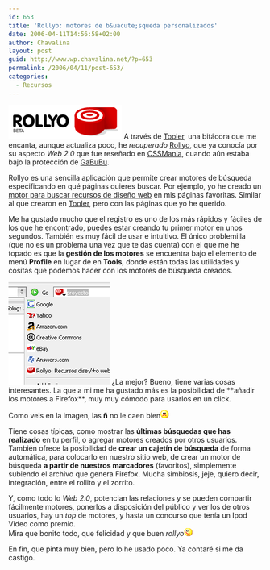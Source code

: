 ```yaml
---
id: 653
title: 'Rollyo: motores de b&uacute;squeda personalizados'
date: 2006-04-11T14:56:58+02:00
author: Chavalina
layout: post
guid: http://www.wp.chavalina.net/?p=653
permalink: /2006/04/11/post-653/
categories:
  - Recursos
---
```

<img class="imgizqda" src="/imagenes/fotos/rollyo.gif" alt="Rollyo: aplicaci&oacute;n para crear motores de b&uacute;squeda personalizados" /> A trav&eacute;s de <a href="http://www.tooler.com.ar/2006/03/16/crea-motores-de-busqueda-personales-con-rollyo/" target="_blank">Tooler</a>, una bit&aacute;cora que me encanta, aunque actualiza poco, he _recuperado_ <a href="http://rollyo.com/" target="_blank">Rollyo</a>, que ya conoc&iacute;a por su aspecto _Web 2.0_ que fue rese&ntilde;ado en <a href="http://cssmania.com/galleries/2005/09/29/rollyo.php" target="_blank">CSSMania</a>, cuando a&uacute;n estaba bajo la protecci&oacute;n de <a href="http://nv30.com/mt/" target="_blank">GaBuBu</a>.

Rollyo es una sencilla aplicaci&oacute;n que permite crear motores de b&uacute;squeda especificando en qu&eacute; p&aacute;ginas quieres buscar. Por ejemplo, yo he creado un <a href="http://rollyo.com/chavalina/recursos_diseao_web/" target="_blank">motor para buscar recursos de dise&ntilde;o web</a> en mis p&aacute;ginas favoritas. Similar al que crearon en <a href="http://www.tooler.com.ar/2006/03/16/crea-motores-de-busqueda-personales-con-rollyo/" target="_blank">Tooler</a>, pero con las p&aacute;ginas que yo he querido.

Me ha gustado mucho que el registro es uno de los m&aacute;s r&aacute;pidos y f&aacute;ciles de los que he encontrado, puedes estar creando tu primer motor en unos segundos. Tambi&eacute;n es muy f&aacute;cil de usar e intuitivo. El &uacute;nico problemilla (que no es un problema una vez que te das cuenta) con el que me he topado es que la **gesti&oacute;n de los motores** se encuentra bajo el elemento de men&uacute; <strong lang="en" title="Perfil">Profile</strong> en lugar de en <strong lang="en" title="Herramientas">Tools</strong>, donde est&aacute;n todas las utilidades y cositas que podemos hacer con los motores de b&uacute;squeda creados.

<img class="imgizqda" src="/imagenes/fotos/mi-motor-rollyo.PNG" alt="Motor de b&uacute;squeda de Rollyo integrado en Firefox" />  
&iquest;La mejor?  
Bueno, tiene varias cosas interesantes. La que a mi me ha gustado m&aacute;s es la posibilidad de **a&ntilde;adir los motores a Firefox**, muy muy c&oacute;modo para usarlos en un click. 

Como veis en la imagen, las **&ntilde;** no le caen bien![emo](/imagenes/emoticonos/triste.gif) 

Tiene cosas t&iacute;picas, como mostrar las **&uacute;ltimas b&uacute;squedas que has realizado** en tu perfil, o agregar motores creados por otros usuarios. Tambi&eacute;n ofrece la posibilidad de **crear un cajet&iacute;n de b&uacute;squeda** de forma autom&aacute;tica, para colocarlo en nuestro sitio web, de crear un motor de b&uacute;squeda **a partir de nuestros marcadores** (favoritos), simplemente subiendo el archivo que genera Firefox. Mucha simbiosis, jeje, quiero decir, integraci&oacute;n, entre el rollito y el zorrito.

Y, como todo lo _Web 2.0_, potencian las relaciones y se pueden compartir f&aacute;cilmente motores, ponerlos a disposici&oacute;n del p&uacute;blico y ver los de otros usuarios, hay un _top_ de motores, y hasta un concurso que ten&iacute;a un Ipod Video como premio.  
Mira que bonito todo, que felicidad y que buen _rollyo_![emo](/imagenes/emoticonos/guino.gif) 

En fin, que pinta muy bien, pero lo he usado poco. Ya contar&eacute; si me da castigo.